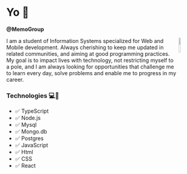 # Yo 🚀

**@MemoGroup**

<img align="right" width=10% src="https://c.tenor.com/u34gux8aF4UAAAAC/struggle-homework.gif">

<p align = "left">I am a student of Information Systems specialized for Web and Mobile development. Always cherishing to keep me updated in related communities, and aiming at good programming practices. My goal is to impact lives with technology, not restricting myself to a pole, and I am always looking for opportunities that challenge me to learn every day, solve problems and enable me to progress in my career.</p>

  
  ### Technologies 💻🔌
- ✅ TypeScript
- ✅ Node.js
- ✅ Mysql
- ✅ Mongo.db
- ✅ Postgres
- ✅ JavaScript
- ✅ Html
- ✅ CSS
- ✅ React





